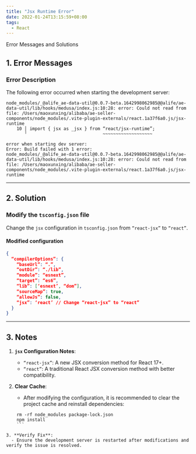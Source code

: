 ```yaml
---
title: "Jsx Runtime Error"
date: 2022-01-24T13:15:59+08:00
tags:
  - React
---
```


Error Messages and Solutions

## **1. Error Messages**

### **Error Description**

The following error occurred when starting the development server:

```shell
node_modules/_@alife_ae-data-util@0.0.7-beta.1642998062985@@alife/ae-data-util/lib/hooks/medusa/index.js:10:28: error: Could not read from file: /Users/maoxunxing/alibaba/ae-seller-components/node_modules/.vite-plugin-externals/react.1a37f6a0.js/jsx-runtime
    10 │ import { jsx as _jsx } from “react/jsx-runtime”;
       ╵                             ~~~~~~~~~~~~~~~~~~~

error when starting dev server:
Error: Build failed with 1 error:
node_modules/_@alife_ae-data-util@0.0.7-beta.1642998062985@@alife/ae-data-util/lib/hooks/medusa/index.js:10:28: error: Could not read from file: /Users/maoxunxing/alibaba/ae-seller-components/node_modules/.vite-plugin-externals/react.1a37f6a0.js/jsx-runtime
```

---

## **2. Solution**

### **Modify the `tsconfig.json` file**

Change the `jsx` configuration in `tsconfig.json` from `“react-jsx”` to `“react”`.

#### **Modified configuration**

```json
{
  “compilerOptions”: {
    “baseUrl”: “.”,
    “outDir”: “./lib”,
    “module”: “esnext”,
    “target”: “es6”,
    “lib”: [‘esnext’, “dom”],
    “sourceMap”: true,
    “allowJs”: false,
    “jsx”: ‘react’ // Change “react-jsx” to “react”
  }
}
```

---

## **3. Notes**

1. **`jsx` Configuration Notes**:
   - `“react-jsx”`: A new JSX conversion method for React 17+.
   - `“react”`: A traditional React JSX conversion method with better compatibility.

2. **Clear Cache**:
   - After modifying the configuration, it is recommended to clear the project cache and reinstall dependencies:
 ```shell
     rm -rf node_modules package-lock.json
     npm install
     ```

3. **Verify Fix**:
   - Ensure the development server is restarted after modifications and verify the issue is resolved.
